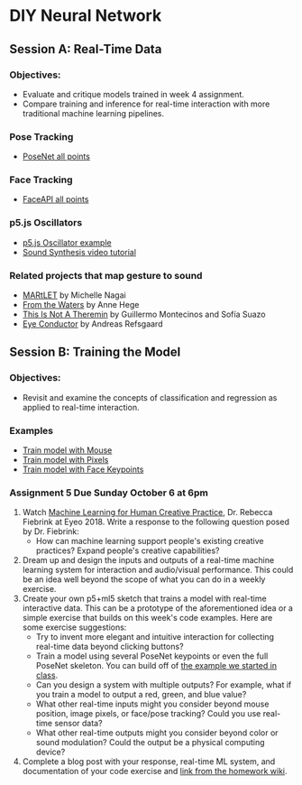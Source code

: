 # DIY Neural Network

## Session A: Real-Time Data

### Objectives:
* Evaluate and critique models trained in week 4 assignment.
* Compare training and inference for real-time interaction with more traditional machine learning pipelines.

### Pose Tracking
* [PoseNet all points](https://editor.p5js.org/ima_ml/sketches/ZZtfEKugW)

### Face Tracking
* [FaceAPI all points](https://editor.p5js.org/ima_ml/sketches/fCsz7tb6w)

### p5.js Oscillators
* [p5.js Oscillator example](https://editor.p5js.org/ima_ml/sketches/fSGClc_aK)
* [Sound Synthesis video tutorial](https://youtu.be/Bk8rLzzSink)

### Related projects that map gesture to sound
* [MARtLET](https://vimeo.com/19980514) by Michelle Nagai
* [From the Waters](https://www.youtube.com/watch?v=k6dwnr5RDow) by Anne Hege
* [This Is Not A Theremin](https://sofiaitp.wordpress.com/2018/12/04/this-is-not-a-theremin/) by Guillermo Montecinos and Sofía Suazo
* [Eye Conductor](https://andreasrefsgaard.dk/project/eye-conductor/) by Andreas Refsgaard

## Session B: Training the Model

### Objectives:
* Revisit and examine the concepts of classification and regression as applied to real-time interaction.

### Examples
* [Train model with Mouse](https://editor.p5js.org/ima_ml/sketches/eW8o-mYJf)
* [Train model with Pixels](https://editor.p5js.org/ima_ml/sketches/EMDiQlIhV)
* [Train model with Face Keypoints](https://editor.p5js.org/ima_ml/sketches/US3ZX6zCD)

### Assignment 5 Due Sunday October 6 at 6pm
1. Watch [Machine Learning for Human Creative Practice](https://vimeo.com/287094397), Dr. Rebecca Fiebrink at Eyeo 2018. Write a response to the following question posed by Dr. Fiebrink:
    * How can machine learning support people's existing creative practices? Expand people's creative capabilities?
2. Dream up and design the inputs and outputs of a real-time machine learning system for interaction and audio/visual performance. This could be an idea well beyond the scope of what you can do in a weekly exercise.
3. Create your own p5+ml5 sketch that trains a model with real-time interactive data. This can be a prototype of the aforementioned idea or a simple exercise that builds on this week's code examples. Here are some exercise suggestions:
    * Try to invent more elegant and intuitive interaction for collecting real-time data beyond clicking buttons?
    * Train a model using several PoseNet keypoints or even the full PoseNet skeleton. You can build off of [the example we started in class](https://editor.p5js.org/ima_ml/sketches/ED-8eBe3F).
    * Can you design a system with multiple outputs? For example, what if you train a model to output a red, green, and blue value?
    * What other real-time inputs might you consider beyond mouse position, image pixels, or face/pose tracking? Could you use real-time sensor data?
    * What other real-time outputs might you consider beyond color or sound modulation? Could the output be a physical computing device?
4. Complete a blog post with your response, real-time ML system, and documentation of your code exercise and [link from the homework wiki](https://github.com/ml5js/Intro-ML-Arts-IMA/wiki/Assignment-5).
